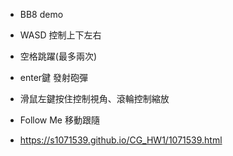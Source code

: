 * BB8 demo
* WASD 控制上下左右
* 空格跳躍(最多兩次)
* enter鍵 發射砲彈
* 滑鼠左鍵按住控制視角、滾輪控制縮放
* Follow Me 移動跟隨


* https://s1071539.github.io/CG_HW1/1071539.html

